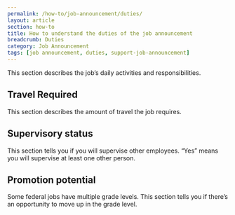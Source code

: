 ```yaml
---
permalink: /how-to/job-announcement/duties/
layout: article
section: how-to
title: How to understand the duties of the job announcement
breadcrumb: Duties
category: Job Announcement
tags: [job announcement, duties, support-job-announcement]
---
```


This section describes the job’s daily activities and responsibilities. 

## Travel Required
This section describes the amount of travel the job requires. 

## Supervisory status
This section tells you if you will supervise other employees.  “Yes” means you will supervise at least one other person.

## Promotion potential
Some federal jobs have multiple grade levels. This section tells you if there’s an opportunity to move up in the grade level.

